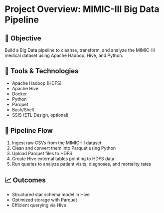 # Project Overview: MIMIC-III Big Data Pipeline

## 🎯 Objective
Build a Big Data pipeline to cleanse, transform, and analyze the MIMIC-III medical dataset using Apache Hadoop, Hive, and Python.

## 🧰 Tools & Technologies
- Apache Hadoop (HDFS)
- Apache Hive
- Docker
- Python
- Parquet
- Bash/Shell
- SSIS (ETL Design, optional)

## 📂 Pipeline Flow
1. Ingest raw CSVs from the MIMIC-III dataset
2. Clean and convert them into Parquet using Python
3. Upload Parquet files to HDFS
4. Create Hive external tables pointing to HDFS data
5. Run queries to analyze patient visits, diagnoses, and mortality rates

## 📈 Outcomes
- Structured star schema model in Hive
- Optimized storage with Parquet
- Efficient querying via Hive
